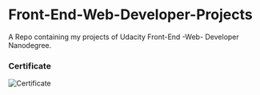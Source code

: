 # Front-End-Web-Developer-Projects
A Repo containing my projects of  Udacity Front-End -Web- Developer Nanodegree.

### Certificate



![Certificate](nanodegree_certificate.png)

